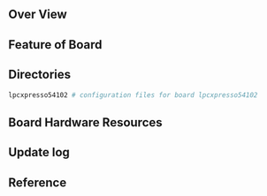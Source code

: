 ## Over View

## Feature of Board

## Directories

```sh
lpcxpresso54102 # configuration files for board lpcxpresso54102
```

## Board Hardware Resources

## Update log

## Reference
